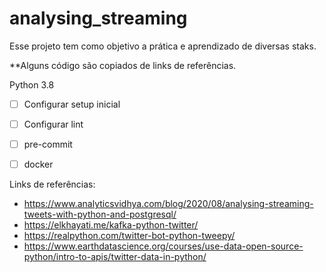 # analysing_streaming

Esse projeto tem como objetivo a prática e aprendizado de diversas staks.

**Alguns código são copiados de links de referências.


Python 3.8

- [ ] Configurar setup inicial
- [ ] Configurar lint
- [ ] pre-commit
- [ ] docker


Links de referências:

- https://www.analyticsvidhya.com/blog/2020/08/analysing-streaming-tweets-with-python-and-postgresql/
- https://elkhayati.me/kafka-python-twitter/
- https://realpython.com/twitter-bot-python-tweepy/
- https://www.earthdatascience.org/courses/use-data-open-source-python/intro-to-apis/twitter-data-in-python/
